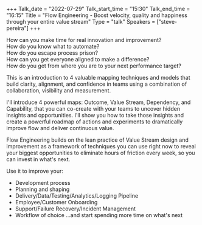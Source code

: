 +++
Talk_date = "2022-07-29"
Talk_start_time = "15:30"
Talk_end_time = "16:15"
Title = "Flow Engineering - Boost velocity, quality and happiness through your entire value stream"
Type = "talk"
Speakers = ["steve-pereira"]
+++

How can you make time for real innovation and improvement?   
How do you know what to automate?   
How do you escape process prison?   
How can you get everyone aligned to make a difference?   
How do you get from where you are to your next performance target?  
  
This is an introduction to 4 valuable mapping techniques and models that build clarity, alignment, and confidence in teams using a combination of collaboration, visibility and measurement.

I'll introduce 4 powerful maps: Outcome, Value Stream, Dependency, and Capability, that you can co-create with your teams to uncover hidden insights and opportunities. I'll show you how to take those insights and create a powerful roadmap of actions and experiments to dramatically improve flow and deliver continuous value.

Flow Engineering builds on the lean practice of Value Stream design and improvement as a framework of techniques you can use right now to reveal your biggest opportunities to eliminate hours of friction every week, so you can invest in what's next.   
  
Use it to improve your:  
- Development process  
- Planning and shaping  
- Delivery/Data/Testing/Analytics/Logging Pipeline  
- Employee/Customer Onboarding  
- Support/Failure Recovery/Incident Management
- Workflow of choice
…and start spending more time on what's next
